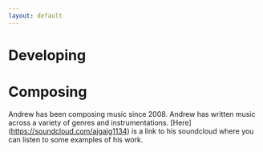 ```yaml
---
layout: default
---
```


# [](#header-1)Developing



# [](#header-1)Composing

Andrew has been composing music since 2008. Andrew has written music across a variety of
genres and instrumentations. [Here] (https://soundcloud.com/ajgajg1134) is a link to his soundcloud where you can listen to some examples of his work.